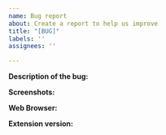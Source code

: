 ```yaml
---
name: Bug report
about: Create a report to help us improve
title: "[BUG]"
labels: ''
assignees: ''

---
```


**Description of the bug:**

**Screenshots:**

**Web Browser:**

**Extension version:**
